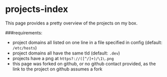 projects-index
==============
This page provides a pretty overview of the projects on my box.

###requirements:
* project domains all listed on one line in a file specified in config (default: `/etc/hosts`)
* project domains all have the same tld (default: `.dev`)
* projects have a png at `https?://([^/]+)/\1\.png`
* this page was forked on github, or no github contact provided, as the link to the project on github assumes a fork
